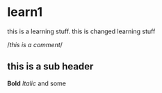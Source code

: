 # learn1
this is a learning stuff.
this is changed learning stuff


/*this is a comment*/

## this is a sub header
**Bold** *Italic* and some
